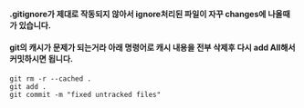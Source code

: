 #### .gitignore가 제대로 작동되지 않아서 ignore처리된 파일이 자꾸 changes에 나올때가 있습니다.
#### git의 캐시가 문제가 되는거라 아래 명령어로 캐시 내용을 전부 삭제후 다시 add All해서 커밋하시면 됩니다. 

``` git
git rm -r --cached .
git add .
git commit -m "fixed untracked files"
```